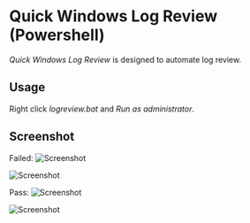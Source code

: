 # Quick Windows Log Review (Powershell)
*Quick Windows Log Review* is designed to automate log review.


## Usage
Right click *logreview.bat* and *Run as administrator*.

## Screenshot

Failed:
![Screenshot](https://1.bp.blogspot.com/-HtRKqUeamPk/XfmdIj8fAMI/AAAAAAAACHk/l8GSNq4G-a4DgXm7-QRmqK3yCm4aDS-iQCLcBGAsYHQ/s1600/Picture2.png)

![Screenshot](https://1.bp.blogspot.com/-N376d9UYmtw/XfmdPDTMqII/AAAAAAAACHo/gp2D_aXo-i8B37tDe1mB-grMusvIT8D7gCLcBGAsYHQ/s1600/Picture3.png)

Pass:
![Screenshot](https://1.bp.blogspot.com/-qGJLdjXb69o/XfmdUV8019I/AAAAAAAACHs/usqGt8MU2Owugu6VnyEtdGElwd6Vq8NgwCLcBGAsYHQ/s1600/Picture1.png)

![Screenshot](https://1.bp.blogspot.com/-XrSwhCzmBEY/XfmdZJRtHBI/AAAAAAAACH0/PG_IvGeNWhkjJm7yw5dlL0QngrwwC3biACLcBGAsYHQ/s1600/Picture4.png)

